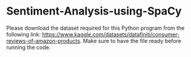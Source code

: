 # Sentiment-Analysis-using-SpaCy

Please download the dataset required for this Python program from the following link: https://www.kaggle.com/datasets/datafiniti/consumer-reviews-of-amazon-products. Make sure to have the file ready before running the code.

